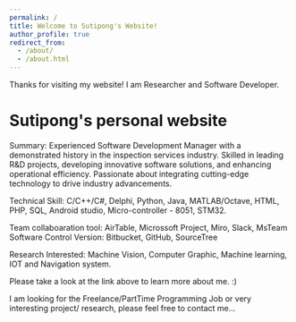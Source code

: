 ```yaml
---
permalink: /
title: Welcome to Sutipong's Website!
author_profile: true
redirect_from:
  - /about/
  - /about.html
---
```

Thanks for visiting my website! I am Researcher and Software Developer. 

Sutipong's personal website
======
Summary: Experienced Software Development Manager with a demonstrated history in the inspection services industry. Skilled in leading R&D projects, developing innovative software solutions, and enhancing operational efficiency. Passionate about integrating cutting-edge technology to drive industry advancements.  
  
Technical Skill: C/C++/C#, Delphi, Python, Java, MATLAB/Octave, HTML, PHP, SQL, Android studio, Micro-controller - 8051, STM32.  
  
Team collaboaration tool: AirTable, Microssoft Project, Miro, Slack, MsTeam  
Software Control Version: Bitbucket, GitHub, SourceTree  
  
Research Interested: Machine Vision, Computer Graphic, Machine learning, IOT and Navigation system.

Please take a look at the link above to learn more about me. :) 

I am looking for the Freelance/PartTime Programming Job or very interesting project/ research, please feel free to contact me... 
